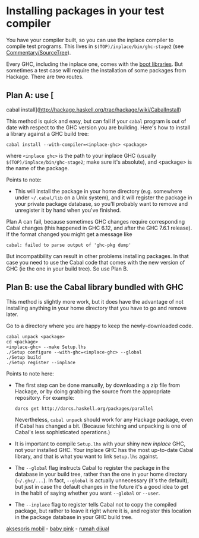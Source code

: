 # Installing packages in your test compiler



You have your compiler built, so you can use the inplace compiler to compile test programs.  This lives in `$(TOP)/inplace/bin/ghc-stage2` (see [Commentary/SourceTree](commentary/source-tree)).  



Every GHC, including the inplace one, comes with the [boot libraries](commentary/libraries).  But sometimes a test case will require the installation of some packages from Hackage.  There are two routes.


## Plan A: use [
cabal install](http://hackage.haskell.org/trac/hackage/wiki/CabalInstall)



This method is quick and easy, but can fail if your `cabal` program is out of date with respect to the GHC version you are building.  Here's how to install a library against a GHC build tree:


```wiki
cabal install --with-compiler=<inplace-ghc> <package>
```


where `<inplace ghc>` is the path to your inplace GHC (usually `$(TOP)/inplace/bin/ghc-stage2`; make sure it's absolute), and \<package\> is the name of the package.



Points to note:


- This will install the package in your home directory (e.g. somewhere under `~/.cabal/lib` on a Unix system), and it will register the package in your private package database, so you'll probably want to remove and unregister it by hand when you've finished.


Plan A can fail, because sometimes GHC changes require corresponding Cabal changes (this happened in GHC 6.12, and after the GHC 7.6.1 release). If the format changed you might get a message like


```wiki
cabal: failed to parse output of 'ghc-pkg dump'
```


But incompatibility can result in other problems installing packages. In that case you need to use the Cabal code that comes with the new version of GHC (ie the one in your build tree).  So use Plan B.


## Plan B: use the Cabal library bundled with GHC



This method is slightly more work, but it does have the advantage of not installing anything in your home directory that you have to go and remove later.



Go to a directory where you are happy to keep the newly-downloaded code.


```wiki
cabal unpack <package>
cd <package>
<inplace-ghc> --make Setup.lhs
./Setup configure --with-ghc=<inplace-ghc> --global
./Setup build
./Setup register --inplace
```


Points to note here:


- The first step can be done manually, by downloading a zip file from Hackage, or by doing grabbing the source from the appropriate repository.  For example:

  ```wiki
  darcs get http://darcs.haskell.org/packages/parallel
  ```

  Nevertheless, `cabal unpack` should work for any Hackage package, even if Cabal has changed a bit.  (Because fetching and unpacking is one of Cabal's less sophisticated operations.)

- It is important to compile `Setup.lhs` with your shiny new *inplace* GHC, not your installed GHC.  Your inplace GHC has the most up-to-date Cabal library, and that is what you want to link `Setup.lhs` against.

- The `--global` flag instructs Cabal to register the package in the database in your build tree, rather than the one in your home directory (`~/.ghc/...`).  In fact, `--global` is actually unnecessary (it's the default), but just in case the default changes in the future it's a good idea to get in the habit of saying whether you want `--global` or `--user`.


 


- The `--inplace` flag to register tells Cabal not to copy the compiled package, but rather to leave it right where it is, and register this location in the package database in your GHC build tree.


[ aksesoris mobil](http://www.detikauto.com/) -  [
baby pink](http://www.grosir-kosmetik.com/6-baby-pink-cream-pemutih-kulit) -  [
rumah dijual](http://www.propertykita.com/rumah.html)


